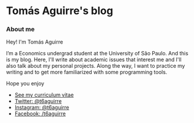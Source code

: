 Tomás Aguirre's blog
=====================


### About me 


Hey! I'm Tomás Aguirre

I’m a Economics undergrad student at the University of São Paulo. And this is my blog. Here, I'll write about academic issues that interest me and I'll also talk about my personal projects. Along the way, I want to practice my writing and to get more familiarized with some programming tools.

Hope you enjoy

* [See my curriculum vitae](https://t6aguirre.github.io/cv/CV_t6aguirre.pdf)
* [Twitter: @t6aguirre](https://twitter.com/t6aguirre)
* [Instagram: @t6aguirre](https://www.instagram.com/t6aguirre)
* [Facebook: /t6aguirre](https://www.facebook.com/t6aguirre)
